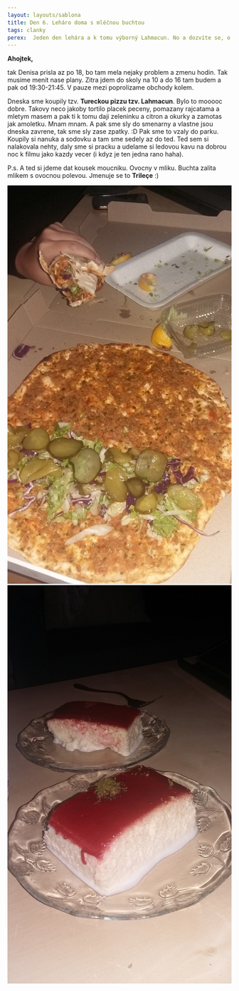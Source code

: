```yaml
---
layout: layouts/sablona
title: Den 6. Leháro doma s mléčnou buchtou
tags: clanky
perex:  Jeden den lehára a k tomu výborný Lahmacun. No a dozvíte se, o je to Trileçe.
---
```


**Ahojtek,** 

tak Denisa prisla az po 18, bo tam mela nejaky problem a zmenu hodin. Tak musime menit nase plany. Zitra jdem do skoly na 10 a do 16 tam budem a pak od 19:30-21:45. V pauze mezi poprolizame obchody kolem. 

Dneska sme koupily tzv. **Tureckou pizzu tzv. Lahmacun**. Bylo to mooooc dobre. Takovy neco jakoby tortilo placek peceny, pomazany rajcatama a mletym masem a pak ti k tomu daji zeleninku a citron a okurky a zamotas jak amoletku. Mnam mnam. A pak sme sly do smenarny a vlastne jsou dneska zavrene, tak sme sly zase zpatky. :D
Pak sme to vzaly do parku. Koupily si nanuka a sodovku a tam sme sedely az do ted. Ted sem si nalakovala nehty, daly sme si pracku a udelame si ledovou kavu na dobrou noc k filmu jako kazdy vecer (i kdyz je ten jedna rano haha).

P.s.  A ted si jdeme dat kousek moucniku. Ovocny v mliku. Buchta zalita mlikem s ovocnou polevou. Jmenuje se to **Trileçe** :)

![Pizza obrazek](/images/28.jpg)
![Trilece obrazek](/images/29.jpg)